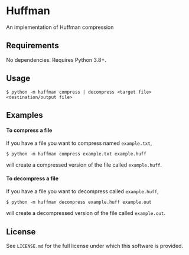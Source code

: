 # Huffman

An implementation of Huffman compression

## Requirements

No dependencies. Requires Python 3.8+.

## Usage

```
$ python -m huffman compress | decompress <target file> <destination/output file>
```

## Examples

#### To compress a file

If you have a file you want to compress named `example.txt`,

```
$ python -m huffman compress example.txt example.huff
```

will create a compressed version of the file called `example.huff`.

#### To decompress a file

If you have a file you want to decompress called `example.huff`,

```
$ python -m huffman decompress example.huff example.out
```

will create a decompressed version of the file called `example.out`.

## License

See `LICENSE.md` for the full license under which this software is provided.